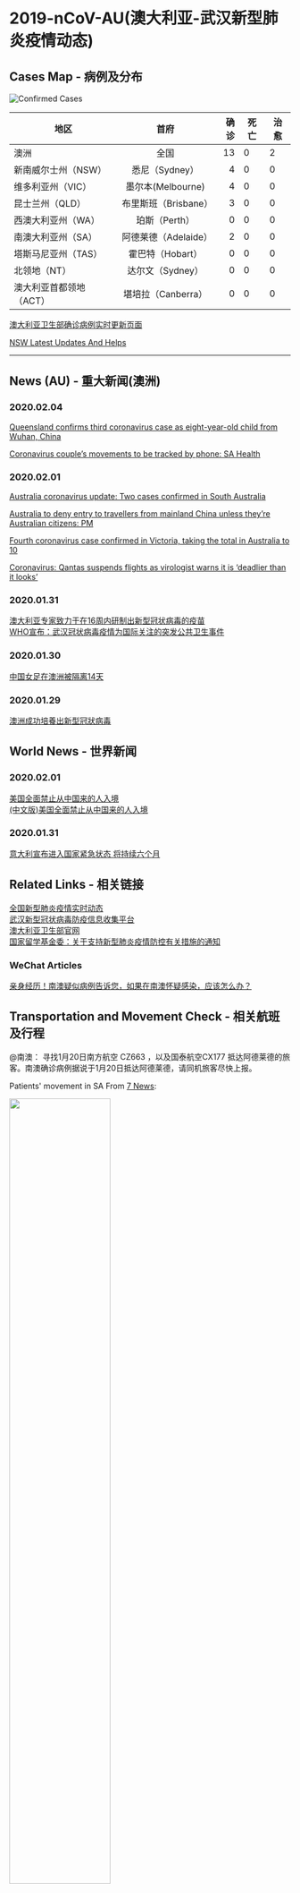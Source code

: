 # 2019-nCoV-AU(澳大利亚-武汉新型肺炎疫情动态)

## Cases Map - 病例及分布
![Confirmed Cases](aus.png)

| 地区 |  首府| 确诊 | 死亡 |治愈 |
| ------------- |:-------------:| -----:|------------|--------------|
|澳洲   |全国 | 13 |0| 2|
|新南威尔士州（NSW） |悉尼（Sydney） | 4 |0| 0|
|维多利亚州（VIC）   |墨尔本(Melbourne) | 4 | 0 |0|
|昆士兰州（QLD）     | 布里斯班（Brisbane）|3 | 0 |0|
|西澳大利亚州（WA）    |珀斯（Perth）| 0 | 0 |0|
|南澳大利亚州（SA）    |阿德莱德（Adelaide）| 2 | 0 |0|
|塔斯马尼亚州（TAS）   |霍巴特（Hobart） |0 | 0 |0|
|北领地（NT）   |达尔文（Sydney） |0 | 0 |0|
|澳大利亚首都领地（ACT）  |堪培拉（Canberra）|0 | 0 |0|

[澳大利亚卫生部确诊病例实时更新页面](https://www.health.gov.au/news/coronavirus-update-at-a-glance)</br>

[NSW Latest Updates And Helps](https://www.health.nsw.gov.au/Infectious/diseases/Pages/coronavirus.aspx) 

---------------------------------------------------------

## News (AU) - 重大新闻(澳洲)

### 2020.02.04

[Queensland confirms third coronavirus case as eight-year-old child from Wuhan, China](https://www.abc.net.au/news/2020-02-04/queensland-confirms-third-coronavirus-case-boy-from-wuhan/11930308) </br>

[Coronavirus couple’s movements to be tracked by phone: SA Health](https://7news.com.au/travel/coronavirus/coronavirus-couples-movements-to-be-tracked-by-phone-sa-health-c-680459)

### 2020.02.01

[Australia coronavirus update: Two cases confirmed in South Australia](https://7news.com.au/news/sa/australia-coronavirus-update-two-cases-confirmed-in-south-australia-c-676115) </br>

[Australia to deny entry to travellers from mainland China unless they’re Australian citizens: PM](https://www.sbs.com.au/news/australia-to-deny-entry-to-travellers-from-mainland-china-unless-they-re-australian-citizens-pm) </br>

[Fourth coronavirus case confirmed in Victoria, taking the total in Australia to 10](https://www.abc.net.au/news/2020-02-01/fourth-coronavirus-case-confirmed-in-victoria/11920754) </br>

[Coronavirus: Qantas suspends flights as virologist warns it is ‘deadlier than it looks’](https://www.theaustralian.com.au/science/coronavirus-deadlier-than-it-looks-virologist-warns/news-story/3ff079f3358984b5cce7c56444538369)

### 2020.01.31

[澳大利亚专家致力于在16周内研制出新型冠状病毒的疫苗](https://www.abc.net.au/news/2020-01-31/australian-made-coronavirus-copy-reaches-high-security-csiro-lab/11915092?from=timeline)</br>
[WHO宣布：武汉冠状病毒疫情为国际关注的突发公共卫生事件](https://nzlifenz.com/oversea/56065) </br>

### 2020.01.30

[中国女足在澳洲被隔离14天](https://www.sohu.com/na/369572013_509307?scm=1002.45005a.15d015e01a3.PC_NEW_ARTICLE_REC&spm=smpc.content%2Fnew.fd-d.10.1575244800026oXoZw5N) </br>

### 2020.01.29

[澳洲成功培養出新型冠狀病毒](https://www.acd.com.au/todays-headlines/%e6%be%b3%e6%b4%b2%e6%88%90%e5%8a%9f%e5%9f%b9%e9%a4%8a%e5%87%ba%e6%96%b0%e5%9e%8b%e5%86%a0%e7%8b%80%e7%97%85%e6%af%92/)

## World News - 世界新闻

### 2020.02.01

[美国全面禁止从中国来的人入境](https://www.washingtonpost.com/world/coronavirus-china-live-updates/2020/01/31/eeac61b6-442b-11ea-b503-2b077c436617_story.html) </br>
[(中文版)美国全面禁止从中国来的人入境](https://mp.weixin.qq.com/s/23DpBjCP1z5E_iGuMccYnA)</br>

### 2020.01.31

[意大利宣布进入国家紧急状态 将持续六个月](https://news.ifeng.com/c/7tgtPbQcqyO) </br>

## Related Links - 相关链接

[全国新型肺炎疫情实时动态](https://3g.dxy.cn/newh5/view/pneumonia) </br>
[武汉新型冠状病毒防疫信息收集平台](https://github.com/wuhan2020/wuhan2020) </br>
[澳大利亚卫生部官网](https://www.health.gov.au/)</br>
[国家留学基金委：关于支持新型肺炎疫情防控有关措施的通知](https://www.csc.edu.cn/news/gonggao/1801)

### WeChat Articles

[亲身经历！南澳疑似病例告诉您，如果在南澳怀疑感染，应该怎么办？](https://mp.weixin.qq.com/s/aZoCNJPm0n6rRlKGKrBdgA)

## Transportation and Movement Check - 相关航班及行程

@南澳： 寻找1月20日南方航空 CZ663 ，以及国泰航空CX177 抵达阿德莱德的旅客。南澳确诊病例据说于1月20日抵达阿德莱德，请同机旅客尽快上报。

Patients' movement in SA From [7 News](https://7news.com.au/travel/coronavirus/coronavirus-couples-movements-to-be-tracked-by-phone-sa-health-c-680459):

<img src="SA_case_movement.png" width="60%">

## Symptom - 常见症状

<img src="常见症状.png" width="60%">

---------------------------------------------

## 近期返澳的同学的建议及症状处置提示

近期抵澳同学请自觉在家**隔离14天**，如果觉得不舒服**请不要去家庭诊所** **也不要去医院** 请直接联系 communicable disease control branch 会有专门的医生来为您检查（免费）。

**主要症状**：发热，咳嗽，咽喉痛，流涕，呼吸急促，胸闷

如果有发热咳嗽症状请拨打以下热线电话寻求上门服务。
各州的联系电话：

| 州/地区   | 联系电话|
| ------------- |:-------------:|
|ACT| 02 6205 2155|
|NSW| 1300 066 055|
|NT|  08 8922 8044|
|QLD| 13 432 584|
|SA|  1300 232 272|
|TAS| 1800 671 738|
|VIC| 1300 651 160|
|WA|  08 9222 8588|

----------------------------------------------------
## Mask Purchase - 口罩购买及联系电话

#### 1. 网上购买 
[网购按地区查询](https://www.google.com/search?q=australia+mask+selling&sxsrf=ACYBGNT-1qu9-5nmxcPjRET-4QLDVc6ctQ:1580428583168&source=lnms&tbm=shop&sa=X&ved=2ahUKEwjMoquiw6znAhXtxjgGHQeNBbAQ_AUoAnoECAwQBA&biw=1875&bih=953)

[Hicraftsafety](https://www.hicraftsafety.com.au/3m-p2-vflex-particulate-respirator-standard-size)

#### 2. 实体店购买
请去所在地附近的chemist 和 national pharmacy购买 

口罩预定（阿德莱德）：Hungry jack 旁边的TerryWhite, 联系电话61-8232 3123

-------------------------------------------------------
## 诊所及地址
[各州诊所汇总](https://www.racgp.org.au/coronavirus)

--------------------------------------------------------
## 募捐

[澳大利亚浙大校友会](https://github.com/UniLauX/2019-nCoV-AU/blob/master/donation.md)

---------------------------------------------------------
## WeChat Group - 信息交流群
![微信信息交流群](wechat_group0.3.png)


## 在线义诊
1.（中国）微医义诊 </br>
![微医义诊](微医义诊.PNG) </br>

2.南澳 (阿德莱德）</br> 
(1) 唐人街诊所 </br> 
微信客服: citymedicalcentre </br>
预约电话： 088120 1888 </br>
地址： 1/80 Grote St, Adelaide 5000
</br>
(2)南澳医生(微信号： sachinesedoctors) </br>
